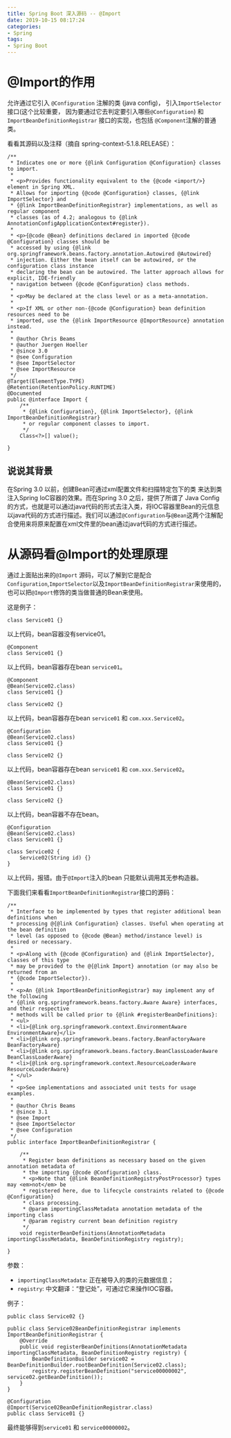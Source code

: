 ```yaml
---
title: Spring Boot 深入源码 -- @Import
date: 2019-10-15 08:17:24
categories:
- Spring
tags:
- Spring Boot
---
```


# @Import的作用
允许通过它引入 `@Configuration` 注解的类 (java config)， 引入`ImportSelector`接口(这个比较重要， 因为要通过它去判定要引入哪些`@Configuration`) 和 `ImportBeanDefinitionRegistrar` 接口的实现，也包括 `@Component`注解的普通类。

看看其源码以及注释（摘自 spring-context-5.1.8.RELEASE）：
```
/**
 * Indicates one or more {@link Configuration @Configuration} classes to import.
 *
 * <p>Provides functionality equivalent to the {@code <import/>} element in Spring XML.
 * Allows for importing {@code @Configuration} classes, {@link ImportSelector} and
 * {@link ImportBeanDefinitionRegistrar} implementations, as well as regular component
 * classes (as of 4.2; analogous to {@link AnnotationConfigApplicationContext#register}).
 *
 * <p>{@code @Bean} definitions declared in imported {@code @Configuration} classes should be
 * accessed by using {@link org.springframework.beans.factory.annotation.Autowired @Autowired}
 * injection. Either the bean itself can be autowired, or the configuration class instance
 * declaring the bean can be autowired. The latter approach allows for explicit, IDE-friendly
 * navigation between {@code @Configuration} class methods.
 *
 * <p>May be declared at the class level or as a meta-annotation.
 *
 * <p>If XML or other non-{@code @Configuration} bean definition resources need to be
 * imported, use the {@link ImportResource @ImportResource} annotation instead.
 *
 * @author Chris Beams
 * @author Juergen Hoeller
 * @since 3.0
 * @see Configuration
 * @see ImportSelector
 * @see ImportResource
 */
@Target(ElementType.TYPE)
@Retention(RetentionPolicy.RUNTIME)
@Documented
public @interface Import {
	/**
	 * {@link Configuration}, {@link ImportSelector}, {@link ImportBeanDefinitionRegistrar}
	 * or regular component classes to import.
	 */
	Class<?>[] value();

}
```
## 说说其背景
在Spring 3.0 以前，创建Bean可通过xml配置文件和扫描特定包下的类 来达到类注入Spring IoC容器的效果。而在Spring 3.0 之后，提供了所谓了 Java Config 的方式，也就是可以通过java代码的形式去注入类，将IOC容器里Bean的元信息以java代码的方式进行描述。我们可以通过`@Configuration`与`@Bean`这两个注解配合使用来将原来配置在xml文件里的bean通过java代码的方式进行描述。

# 从源码看@Import的处理原理
通过上面贴出来的`@Import` 源码，可以了解到它是配合`Configuration`,`ImportSelector`以及`ImportBeanDefinitionRegistrar`来使用的，也可以把`@Import`修饰的类当做普通的Bean来使用。

这是例子：
```
class Service01 {}
```
以上代码，bean容器没有service01。
```
@Component
class Service01 {}
```
以上代码，bean容器存在bean `service01`。
```
@Component
@Bean(Service02.class)
class Service01 {}

class Service02 {}
```
以上代码，bean容器存在bean `service01` 和 `com.xxx.Service02`。
```
@Configuration
@Bean(Service02.class)
class Service01 {}

class Service02 {}
```
以上代码，bean容器存在bean `service01` 和 `com.xxx.Service02`。

```
@Bean(Service02.class)
class Service01 {}

class Service02 {}
```
以上代码，bean容器不存在bean。



```
@Configuration
@Bean(Service02.class)
class Service01 {}

class Service02 {
    Service02(String id) {}
}
```
以上代码，报错。由于`@Import`注入的bean 只能默认调用其无参构造器。


下面我们来看看`ImportBeanDefinitionRegistrar`接口的源码：
```
/**
 * Interface to be implemented by types that register additional bean definitions when
 * processing @{@link Configuration} classes. Useful when operating at the bean definition
 * level (as opposed to {@code @Bean} method/instance level) is desired or necessary.
 *
 * <p>Along with {@code @Configuration} and {@link ImportSelector}, classes of this type
 * may be provided to the @{@link Import} annotation (or may also be returned from an
 * {@code ImportSelector}).
 *
 * <p>An {@link ImportBeanDefinitionRegistrar} may implement any of the following
 * {@link org.springframework.beans.factory.Aware Aware} interfaces, and their respective
 * methods will be called prior to {@link #registerBeanDefinitions}:
 * <ul>
 * <li>{@link org.springframework.context.EnvironmentAware EnvironmentAware}</li>
 * <li>{@link org.springframework.beans.factory.BeanFactoryAware BeanFactoryAware}
 * <li>{@link org.springframework.beans.factory.BeanClassLoaderAware BeanClassLoaderAware}
 * <li>{@link org.springframework.context.ResourceLoaderAware ResourceLoaderAware}
 * </ul>
 *
 * <p>See implementations and associated unit tests for usage examples.
 *
 * @author Chris Beams
 * @since 3.1
 * @see Import
 * @see ImportSelector
 * @see Configuration
 */
public interface ImportBeanDefinitionRegistrar {

	/**
	 * Register bean definitions as necessary based on the given annotation metadata of
	 * the importing {@code @Configuration} class.
	 * <p>Note that {@link BeanDefinitionRegistryPostProcessor} types may <em>not</em> be
	 * registered here, due to lifecycle constraints related to {@code @Configuration}
	 * class processing.
	 * @param importingClassMetadata annotation metadata of the importing class
	 * @param registry current bean definition registry
	 */
	void registerBeanDefinitions(AnnotationMetadata importingClassMetadata, BeanDefinitionRegistry registry);

}
```
参数：
* `importingClassMetadata`: 正在被导入的类的元数据信息；
* `registry`: 中文翻译：“登记处”，可通过它来操作IOC容器。

例子：
```
public class Service02 {}

public class Service02BeanDefinitionRegistrar implements ImportBeanDefinitionRegistrar {
    @Override
    public void registerBeanDefinitions(AnnotationMetadata importingClassMetadata, BeanDefinitionRegistry registry) {
        BeanDefinitionBuilder service02 = BeanDefinitionBuilder.rootBeanDefinition(Service02.class);
        registry.registerBeanDefinition("service00000002", service02.getBeanDefinition());
    }
}

@Configuration
@Import(Service02BeanDefinitionRegistrar.class)
public class Service01 {}
```
最终能够得到`service01` 和 `service00000002`。
